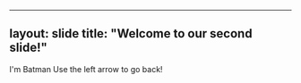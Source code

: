 ---
layout: slide
title: "Welcome to our second slide!"
-
I'm Batman
Use the left arrow to go back!
